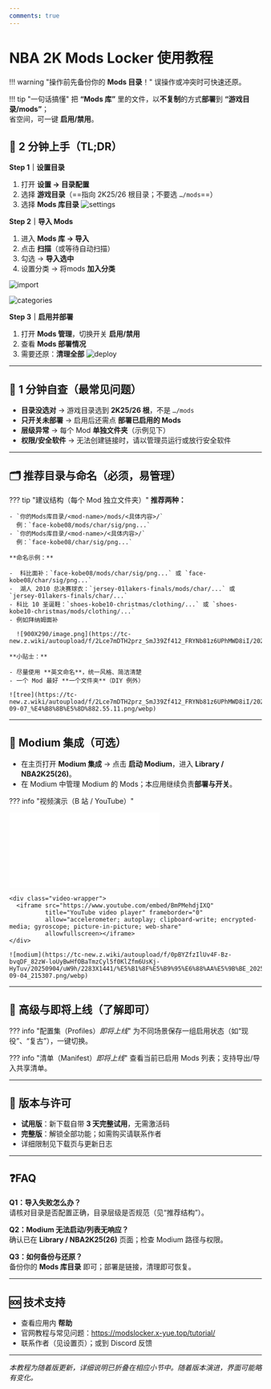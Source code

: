 ```yaml
---
comments: true
---
```


# NBA 2K Mods Locker 使用教程

!!! warning "操作前先备份你的 **Mods 目录**！"
    误操作或冲突时可快速还原。

!!! tip "一句话搞懂"
    把 **“Mods 库”** 里的文件，以**不复制**的方式**部署**到 **“游戏目录/mods”**；  
    省空间，可一键 **启用/禁用**。

## 🚀 2 分钟上手（TL;DR）

**Step 1｜设置目录**

1. 打开 **设置 → 目录配置**
2. 选择 **游戏目录**（==指向 2K25/26 根目录；不要选 `…/mods`==）
3. 选择 **Mods 库目录**
![settings](https://tc-new.z.wiki/autoupload/f/2Lce7mDTH2prz_SmJ39Zf412_FRYNb81z6UPhMWD8iI/20250914/bLiU/2036X1350/image.png/webp)

**Step 2｜导入 Mods**

1. 进入 **Mods 库 → 导入**
2. 点击 **扫描**（或等待自动扫描）
3. 勾选 → **导入选中**
4. 设置分类 → 将mods **加入分类** 

![import](https://tc-new.z.wiki/autoupload/f/2Lce7mDTH2prz_SmJ39Zf412_FRYNb81z6UPhMWD8iI/20250917/kdS1/2130X1418/CleanShot_2025-09-17_at_5%E2%80%AF.27.33%402x.png/webp)

![categories](https://tc-new.z.wiki/autoupload/f/2Lce7mDTH2prz_SmJ39Zf412_FRYNb81z6UPhMWD8iI/20250917/ovmp/1986X1308/CleanShot_2025-09-17_at_6%E2%80%AF.59.47%402x.png/webp)

**Step 3｜启用并部署**

1. 打开 **Mods 管理**，切换开关 **启用/禁用**
2. 查看 **Mods 部署情况**
3. 需要还原：**清理全部**
![deploy](https://tc-new.z.wiki/autoupload/f/2Lce7mDTH2prz_SmJ39Zf412_FRYNb81z6UPhMWD8iI/20250914/6Lhx/1950X1428/CleanShot_2025-09-14_at_0%E2%80%AF.05.09%402x.png/webp)

---

## 🔎 1 分钟自查（最常见问题）
- **目录没选对** → 游戏目录选到 **2K25/26 根**，不是 `…/mods`  
- **只开关未部署** → 启用后还需点 **部署已启用的 Mods**  
- **层级异常** → 每个 Mod **单独文件夹**（示例见下）  
- **权限/安全软件** → 无法创建链接时，请以管理员运行或放行安全软件

---

## 🗂️ 推荐目录与命名（必须，易管理）

??? tip "建议结构（每个 Mod 独立文件夹）"
    **推荐两种：**

    - `你的Mods库目录/<mod-name>/mods/<具体内容>/`  
      例：`face-kobe08/mods/char/sig/png...`
    - `你的Mods库目录/<mod-name>/<具体内容>/`  
      例：`face-kobe08/char/sig/png...`

    **命名示例：**

    -  科比面补：`face-kobe08/mods/char/sig/png...` 或 `face-kobe08/char/sig/png...`
    -  湖人 2010 总决赛球衣：`jersey-01lakers-finals/mods/char/...` 或 `jersey-01lakers-finals/char/...`
    - 科比 10 圣诞鞋：`shoes-kobe10-christmas/clothing/...` 或 `shoes-kobe10-christmas/mods/clothing/...`
    - 例如拜纳姆面补

      ![900X290/image.png](https://tc-new.z.wiki/autoupload/f/2Lce7mDTH2prz_SmJ39Zf412_FRYNb81z6UPhMWD8iI/20250914/IbGM/900X290/image.png)

    **小贴士：**

    - 尽量使用 **英文命名**，统一风格、简洁清楚  
    - 一个 Mod 最好 **一个文件夹**（DIY 例外）

    ![tree](https://tc-new.z.wiki/autoupload/f/2Lce7mDTH2prz_SmJ39Zf412_FRYNb81z6UPhMWD8iI/20250907/vLJi/401X455/RustDesk_2025-09-07_%E4%B8%8B%E5%8D%882.55.11.png/webp)

---- 

## 🔗 Modium 集成（可选）
- 在主页打开 **Modium 集成** → 点击 **启动 Modium**，进入 **Library / NBA2K25(26)**。  
- 在 Modium 中管理 Modium 的 Mods；本应用继续负责**部署与开关**。

??? info "视频演示（B 站 / YouTube）"
    <div class="video-wrapper">
      <iframe src="//player.bilibili.com/player.html?bvid=BV16SHfzzEwW&p=1"
              scrolling="no" frameborder="no" allowfullscreen="true"></iframe>
    </div>

    <div class="video-wrapper">
      <iframe src="https://www.youtube.com/embed/BmPMehdjIXQ"
              title="YouTube video player" frameborder="0"
              allow="accelerometer; autoplay; clipboard-write; encrypted-media; gyroscope; picture-in-picture; web-share"
              allowfullscreen></iframe>
    </div>

    ![modium](https://tc-new.z.wiki/autoupload/f/0pBYZfzIlUv4F-Bz-bvqDF_82zW-loUyBwHfOBaTmzCyl5f0KlZfm6UsKj-HyTuv/20250904/uW9h/2283X1441/%E5%B1%8F%E5%B9%95%E6%88%AA%E5%9B%BE_2025-09-04_215307.png/webp)

---

## 🧩 高级与即将上线（了解即可）

??? info "配置集（Profiles）*即将上线*"
    为不同场景保存一组启用状态（如“现役”、“复古”），一键切换。

??? info "清单（Manifest）*即将上线*"
    查看当前已启用 Mods 列表；支持导出/导入共享清单。

---

## 🔐 版本与许可
- **试用版**：新下载自带 **3 天完整试用**，无需激活码  
- **完整版**：解锁全部功能；如需购买请联系作者  
- 详细限制见下载页与更新日志

---

## ❓FAQ
**Q1：导入失败怎么办？**  
请核对目录是否配置正确，目录层级是否规范（见“推荐结构”）。

**Q2：Modium 无法启动/列表无响应？**  
确认已在 **Library / NBA2K25(26)** 页面；检查 Modium 路径与权限。

**Q3：如何备份与还原？**  
备份你的 **Mods 库目录** 即可；部署是链接，清理即可恢复。

---

## 🆘 技术支持
- 查看应用内 **帮助**  
- 官网教程与常见问题：https://modslocker.x-yue.top/tutorial/  
- 联系作者（见设置页）；或到 Discord 反馈

---

*本教程为随着版更新，详细说明已折叠在相应小节中。随着版本演进，界面可能略有变化。*